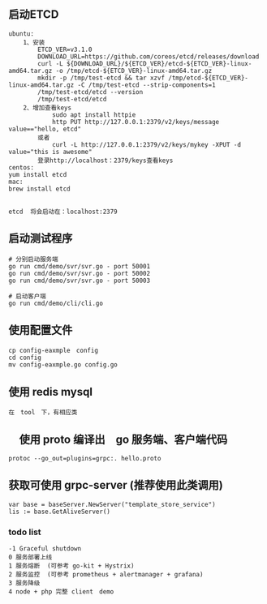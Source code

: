 
## 启动ETCD
``` 
ubuntu:
    1、安装
        ETCD_VER=v3.1.0
        DOWNLOAD_URL=https://github.com/coreos/etcd/releases/download
        curl -L ${DOWNLOAD_URL}/${ETCD_VER}/etcd-${ETCD_VER}-linux-amd64.tar.gz -o /tmp/etcd-${ETCD_VER}-linux-amd64.tar.gz
        mkdir -p /tmp/test-etcd && tar xzvf /tmp/etcd-${ETCD_VER}-linux-amd64.tar.gz -C /tmp/test-etcd --strip-components=1
        /tmp/test-etcd/etcd --version
        /tmp/test-etcd/etcd
    2、增加查看keys
            sudo apt install httpie
            http PUT http://127.0.0.1:2379/v2/keys/message value=="hello, etcd"
        或者
            curl -L http://127.0.0.1:2379/v2/keys/mykey -XPUT -d value="this is awesome"
        登录http://localhost：2379/keys查看keys
centos:
yum install etcd
mac:
brew install etcd


etcd  将会启动在：localhost:2379
```
## 启动测试程序

    # 分别启动服务端
    go run cmd/demo/svr/svr.go - port 50001
    go run cmd/demo/svr/svr.go - port 50002
    go run cmd/demo/svr/svr.go - port 50003

    # 启动客户端
    go run cmd/demo/cli/cli.go
    
## 使用配置文件
    cp config-eaxmple　config
    cd config
    mv config-eaxmple.go config.go
## 使用 redis mysql
    在　tool　下，有相应类
## 　使用 proto 编译出　go 服务端、客户端代码
    protoc --go_out=plugins=grpc:. hello.proto
    
## 获取可使用 grpc-server (推荐使用此类调用)
    var base = baseServer.NewServer("template_store_service")
    lis := base.GetAliveServer()
    
### todo list
    -1 Graceful shutdown 
    0 服务部署上线
    1 服务熔断  (可参考 go-kit + Hystrix)
    2 服务监控  (可参考 prometheus + alertmanager + grafana)
    3 服务降级
    4 node + php 完整 client　demo